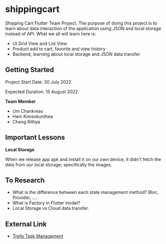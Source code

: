 # shippingcart

Shipping Cart Flutter Team Project. The purpose of doing this project is to learn about data interaction of the application using JSON and local storage instead of API.
What we all will learn here is:
- UI Grid View and List View
- Product add to cart, favorite and view history
- Backend, learning about local storage and JSON data transfer

## Getting Started

Project Start Date: 30 July 2022

Expected Duration: 15 August 2022

**Team Member**
- Um Chankreas
- Hem Kimsokunthea
- Cheng Rithya

## Important Lessons

**Local Storage**

When we release app apk and install it on our own device, it didn't fetch the data from our local storage; specifically the images.

## To Research

- What is the difference between each state management method? Bloc, Provider, ....
- What is Factory in Flutter model?
- Local Storage vs Cloud data transfer.

## External Link

- [Trello Task Management](https://trello.com/b/Af0kaI1e/shippingcart)
